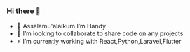 ### Hi there 👋

- 🌱 Assalamu'alaikum I’m Handy
- 👯 I’m looking to collaborate to share code on any projects
- ⚡ I’m currently working with React,Python,Laravel,Flutter


<!---
- 💬 Ask me about ...
- 📫 How to reach me: ...
- 😄 Pronouns: ...
- ⚡ Fun fact: ...-->

